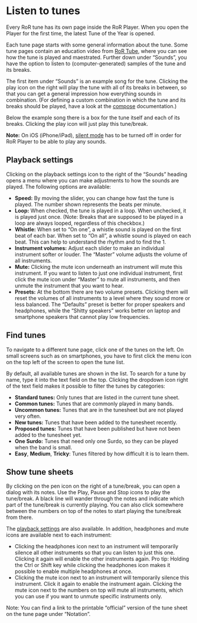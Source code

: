 # Listen to tunes

Every RoR tune has its own page inside the RoR Player. When you open the Player for the first time, the latest Tune of the Year is opened.

Each tune page starts with some general information about the tune. Some tune pages contain an education video from [RoR Tube](https://tube.rhythms-of-resistance.org/), where you can see how the tune is played and maestrated. Further down under “Sounds”, you have the option to listen to (computer-generated) samples of the tune and its breaks.

The first item under “Sounds” is an example song for the tune. Clicking the <fa icon="play-circle"></fa> play icon on the right will play the tune with all of its breaks in between, so that you can get a general impression how everything sounds in combination. (For defining a custom combination in which the tune and its breaks should be played, have a look at the [compose](./compose.md) documentation.)

Below the example song there is a box for the tune itself and each of its breaks. Clicking the <fa icon="play-circle"></fa> play icon will just play this tune/break.

**Note:** On iOS (iPhone/iPad), [silent mode](https://support.apple.com/en-us/HT208353) has to be turned off in order for RoR Player to be able to play any sounds.

## Playback settings

Clicking on the <btn><fa icon="sliders-h"></fa></btn> playback settings icon to the right of the “Sounds” heading opens a menu where you can make adjustments to how the sounds are played. The following options are available:
* **Speed:** By moving the slider, you can change how fast the tune is played. The number shown represents the beats per minute.
* **Loop:** When checked, the tune is played in a loop. When unchecked, it is played just once. (Note: Breaks that are supposed to be played in a loop are always looped, regardless of this checkbox.)
* **Whistle:** When set to “On one”, a whistle sound is played on the first beat of each bar. When set to “On all”, a whistle sound is played on each beat. This can help to understand the rhythm and to find the 1.
* **Instrument volumes:** Adjust each slider to make an individual instrument softer or louder. The “Master” volume adjusts the volume of all instruments.
* **Mute:** Clicking the <fa icon="volume-mute"></fa> mute icon underneath an instrument will mute this instrument. If you want to listen to just one individual instrument, first click the mute icon under “Master” to mute all instruments, and then unmute the instrument that you want to hear.
* **Presets:** At the bottom there are two volume presets. Clicking them will reset the volumes of all instruments to a level where they sound more or less balanced. The “Defaults” preset is better for proper speakers and headphones, while the “Shitty speakers” works better on laptop and smartphone speakers that cannot play low frequencies.

## Find tunes

To navigate to a different tune page, click one of the tunes on the left. On small screens such as on smartphones, you have to first click the <btn><fa icon="bars"></fa></btn> menu icon on the top left of the screen to open the tune list.

By default, all available tunes are shown in the list. To search for a tune by name, type it into the text field on the top. Clicking the <btn><fa icon="caret-down">dropdown</fa></btn> icon right of the text field makes it possible to filter the tunes by categories:
* **Standard tunes:** Only tunes that are listed in the current tune sheet.
* **Common tunes:** Tunes that are commonly played in many bands.
* **Uncommon tunes:** Tunes that are in the tunesheet but are not played very often.
* **New tunes:** Tunes that have been added to the tunesheet recently.
* **Proposed tunes:** Tunes that have been published but have not been added to the tunesheet yet.
* **One Surdo:** Tunes that need only one Surdo, so they can be played when the band is small.
* **Easy**, **Medium**, **Tricky**: Tunes filtered by how difficult it is to learn them.

## Show tune sheets

By clicking on the <fa icon="pen"></fa> pen icon on the right of a tune/break, you can open a dialog with its notes. Use the <btn variant="success"><fa icon="play"></fa> Play</btn>, <btn variant="info"><fa icon="pause"></fa> Pause</btn> and <btn variant="danger"><fa icon="stop"></fa> Stop</btn> icons to play the tune/break. A black line will wander through the notes and indicate which part of the tune/break is currently playing. You can also click somewhere between the numbers on top of the notes to start playing the tune/break from there.

The [<btn><fa icon="sliders-h"></fa></btn> playback settings](#playback-settings) are also available. In addition, <fa icon="headphones"></fa> headphones and <fa icon="volume-mute"></fa> mute icons are available next to each instrument:
* Clicking the <fa icon="headphones"></fa> headphones icon next to an instrument will temporarily silence all other instruments so that you can listen to just this one. Clicking it again will enable the other instruments again. Pro tip: Holding the Ctrl or Shift key while clicking the headphones icon makes it possible to enable multiple headphones at once.
* Clicking the <fa icon="volume-mute"></fa> mute icon next to an instrument will temporarily silence this instrument. Click it again to enable the instrument again. Clicking the mute icon next to the numbers on top will mute all instruments, which you can use if you want to unmute specific instruments only.

Note: You can find a link to the printable “official” version of the tune sheet on the tune page under “Notation”.